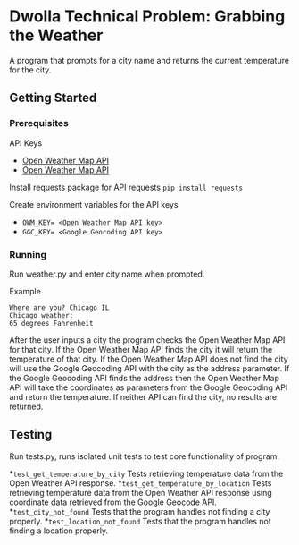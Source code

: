 # Dwolla Technical Problem: Grabbing the Weather
A program that prompts for a city name and returns the current temperature for the city.

## Getting Started
### Prerequisites
API Keys
* [Open Weather Map API](http://openweathermap.org/appid)
* [Open Weather Map API](http://openweathermap.org/appid)

Install requests package for API requests 
```pip install requests```

Create environment variables for the API keys
* ```OWM_KEY= <Open Weather Map API key>```
* ```GGC_KEY= <Google Geocoding API key>```
### Running
Run weather.py and enter city name when prompted.

Example
```
Where are you? Chicago IL 
Chicago weather:
65 degrees Fahrenheit 
```

After the user inputs a city the program checks the Open Weather Map API for that city. If the Open Weather Map API finds the city it will return the temperature of that city. If the Open Weather Map API does not find the city will use the Google Geocoding API with the city as the address parameter. If the Google Geocoding API finds the address then the Open Weather Map API will take the coordinates as parameters from the Google Geocoding API and return the temperature. If neither API can find the city, no results are returned.

## Testing
Run tests.py, runs isolated unit tests to test core functionality of program.

*```test_get_temperature_by_city``` Tests retrieving temperature data from the Open Weather API response.
*```test_get_temperature_by_location``` Tests retrieving temperature data from the Open Weather API response using coordinate data retrieved from the Google Geocode API.
*```test_city_not_found``` Tests that the program handles not finding a city properly.
*```test_location_not_found``` Tests that the program handles not finding a location properly.